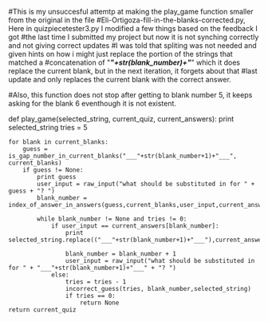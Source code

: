 


#This is my unsuccesful attemtp at making the play_game function smaller from the original in the file
#Eli-Ortigoza-fill-in-the-blanks-corrected.py, Here in quizpiecetester3.py I modified a few things based on the feedback I got
#the last time I submitted my project but now it is not synching correctly and not giving correct updates
#I was told that spliting was not needed and given hints on how i might just replace the portion of the strings that matched a
#concatenation of "___"+str(blank_number)+"___" which it does replace the current blank, but in the next iteration, it forgets about that
#last update and only replaces the current blank with the correct answer.

#Also, this function does not stop after getting to blank number 5, it keeps asking for the blank 6 eventhough it is not existent.



def play_game(selected_string, current_quiz,  current_answers):
    print selected_string
    tries = 5
    
    for blank in current_blanks:
        guess = is_gap_number_in_current_blanks("___"+str(blank_number+1)+"___", current_blanks)
        if guess != None:
            print guess
            user_input = raw_input("what should be substituted in for " + guess + "? ")
            blank_number = index_of_answer_in_answers(guess,current_blanks,user_input,current_answers)

            while blank_number != None and tries != 0:
                if user_input == current_answers[blank_number]:
                    print selected_string.replace(("___"+str(blank_number+1)+"___"),current_answers[blank_number])

                    blank_number = blank_number + 1
                    user_input = raw_input("what should be substituted in for " + "___"+str(blank_number+1)+"___" + "? ")
                else:
                    tries = tries - 1
                    incorrect_guess(tries, blank_number,selected_string)
                    if tries == 0:
                        return None
    return current_quiz
